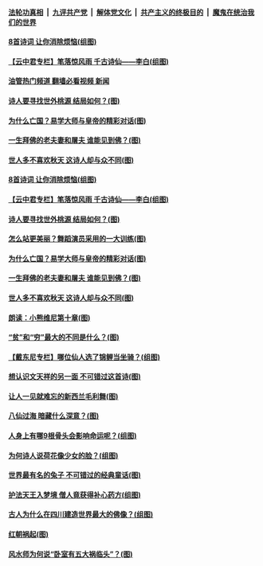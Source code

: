 ####  [法轮功真相](../../../../basic/blob/master/README.md?t=07181902) &nbsp;|&nbsp; [九评共产党](../../../../9ping.md/blob/master/README.md?t=07181902) &nbsp;|&nbsp; [解体党文化](../../../../jtdwh.md/blob/master/README.md?t=07181902)  &nbsp;|&nbsp; [共产主义的终极目的](../../../../gczydzjmd.md/blob/master/README.md?t=07181902) &nbsp;|&nbsp; [魔鬼在统治我们的世界](../../../../mgztzwmdsj.md/blob/master/README.md?t=07181902) 

#### [8首诗词 让你消除烦恼(组图)](../pages/p7/1011438.md?t=07181902) 

#### [【云中君专栏】笔落惊风雨 千古诗仙——李白(组图)](../pages/p7/1010502.md?t=07181902) 

#### [油管热门频道 翻墙必看视频 新闻](http://45.76.130.85:81/youtube.html?07181902)

#### [诗人要寻找世外桃源 结局如何？(图)](../pages/p7/1011116.md?t=07181902) 

#### [为什么亡国？易学大师与皇帝的精彩对话(图)](../pages/p7/1011445.md?t=07181902) 

#### [一生拜佛的老夫妻和屠夫 谁能见到佛？(图)](../pages/p7/1009733.md?t=07181902) 

#### [世人多不喜欢秋天 这诗人却与众不同(图)](../pages/p7/1011117.md?t=07181902) 

#### [8首诗词 让你消除烦恼(组图)](../pages/p7/1011438.md?t=07181902) 

#### [【云中君专栏】笔落惊风雨 千古诗仙——李白(组图)](../pages/p7/1010502.md?t=07181902) 

#### [诗人要寻找世外桃源 结局如何？(图)](../pages/p7/1011116.md?t=07181902) 

#### [怎么站更美丽？舞蹈演员采用的一大训练(图)](../pages/p7/1011250.md?t=07181902) 

#### [为什么亡国？易学大师与皇帝的精彩对话(图)](../pages/p7/1011445.md?t=07181902) 

#### [一生拜佛的老夫妻和屠夫 谁能见到佛？(图)](../pages/p7/1009733.md?t=07181902) 

#### [世人多不喜欢秋天 这诗人却与众不同(图)](../pages/p7/1011117.md?t=07181902) 

#### [朗读：小熊维尼第十章(图)](../pages/p7/1011219.md?t=07181902) 

#### [“贫”和“穷”最大的不同是什么？(图)](../pages/p7/1010110.md?t=07181902) 

#### [【戴东尼专栏】哪位仙人选了锦鲤当坐骑？(组图)](../pages/p7/1007277.md?t=07181902) 

#### [想认识文天祥的另一面 不可错过这首诗(图)](../pages/p7/1010889.md?t=07181902) 

#### [让人一见就难忘的新西兰毛利舞(图)](../pages/p7/1010756.md?t=07181902) 

#### [八仙过海 暗藏什么深意？(图)](../pages/p7/1011119.md?t=07181902) 

#### [人身上有哪9根骨头会影响命运呢？(组图)](../pages/p7/1008946.md?t=07181902) 

#### [为何诗人说荷花像少女的脸？(组图)](../pages/p7/1011115.md?t=07181902) 

#### [世界最有名的兔子 不可错过的经典童话(图)](../pages/p7/1011221.md?t=07181902) 

#### [护法天王入梦境 僧人竟获得补心药方(组图)](../pages/p7/1011118.md?t=07181902) 

#### [古人为什么在四川建造世界最大的佛像？(组图)](../pages/p7/1010992.md?t=07181902) 

#### [红朝祸起(图)](../pages/p7/1011676.md?t=07181902) 

#### [风水师为何说“卧室有五大祸临头”？(图)](../pages/p7/1010015.md?t=07181902) 

<img src='http://gfw-breaker.win/goodnews/indexes/p7.md' width='0px' height='0px'/>
